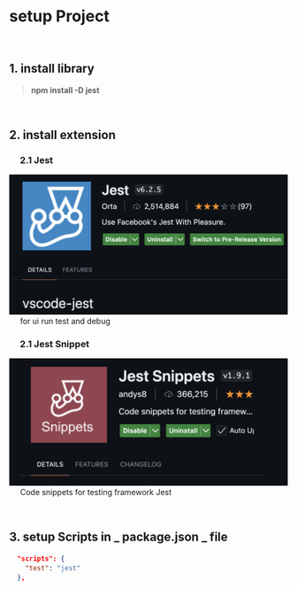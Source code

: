 # setup Project

<br>

## 1. install  library


 > **npm install -D jest** 

<br>


## 2. install  extension



### &nbsp;&nbsp;&nbsp;&nbsp; 2.1  **Jest**
 ![image](./public/images/jestExtention.png)
&nbsp;&nbsp;&nbsp;&nbsp; for ui run test and debug
### &nbsp;&nbsp;&nbsp;&nbsp; 2.1 **Jest Snippet**
 ![image](./public/images//jestSnippet.png)
 &nbsp;&nbsp;&nbsp;&nbsp; Code snippets for testing framework Jest

<br>

## 3. setup Scripts in _ package.json _ file
```json
  "scripts": {
    "test": "jest"
  },
```